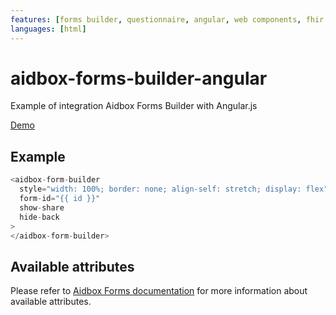 ```yaml
---
features: [forms builder, questionnaire, angular, web components, fhir forms]
languages: [html]
---
```

# aidbox-forms-builder-angular

Example of integration Aidbox Forms Builder with Angular.js

[Demo](https://aidbox.github.io/examples/aidbox-forms-builder-angular/)


## Example

```js
<aidbox-form-builder
  style="width: 100%; border: none; align-self: stretch; display: flex"
  form-id="{{ id }}"
  show-share
  hide-back
>
</aidbox-form-builder>
```

## Available attributes
Please refer to [Aidbox Forms documentation](https://docs.aidbox.app/modules/aidbox-forms/aidbox-ui-builder-alpha/embedding-builder) for more information about available attributes.
